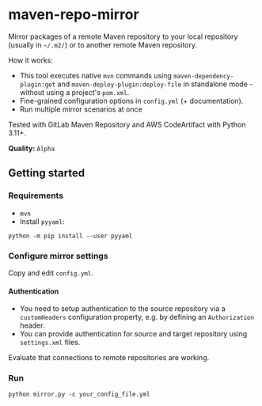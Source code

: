 # maven-repo-mirror

Mirror packages of a remote Maven repository to your local repository
(usually in `~/.m2/`) or to another remote Maven repository.

How it works: 
  - This tool executes native `mvn` commands using `maven-dependency-plugin:get`
and `maven-deploy-plugin:deploy-file` in standalone mode - without using a project's `pom.xml`.
  - Fine-grained configuration options in `config.yml` (+ documentation).
  - Run multiple mirror scenarios at once

Tested with GitLab Maven Repository and AWS CodeArtifact with Python 3.11+.

**Quality:** `Alpha`

## Getting started

### Requirements

- `mvn`
- Install `pyyaml`:

```console
python -m pip install --user pyyaml
```

### Configure mirror settings

Copy and edit `config.yml`.

#### Authentication

- You need to setup authentication to the source repository via a `customHeaders` configuration property, e.g. by
  defining an `Authorization` header.
- You can provide authentication for source and target repository using `settings.xml` files.

Evaluate that connections to remote repositories are working.

### Run

```console
python mirror.py -c your_config_file.yml
```
